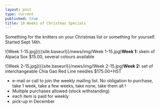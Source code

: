 ```yaml
---
layout: post
type: current
published: true
title: 10 Weeks of Christmas Specials
---
```



Something for the knitters on your Christmas list or something for yourself. Started Sept 14th.

![Week 1-15.jpg]({{site.baseurl}}/news/img/Week 1-15.jpg)**Week 1:** skein of Alpaca Sox $15.00, several colours available

![Week 2-15.jpg]({{site.baseurl}}/news/img/Week 2-15.jpg)**Week 2:** set of interchangeable Chia Gao Red Line needles $175.00+HST

- e-mail or call to join the weekly mailing list. No obligation to purchase, take 1 week, take a few weeks, take none, take them all !  
- Multiple purchases allowed (stock withstanding)
- each item is paid for weekly
- pick-up in December
